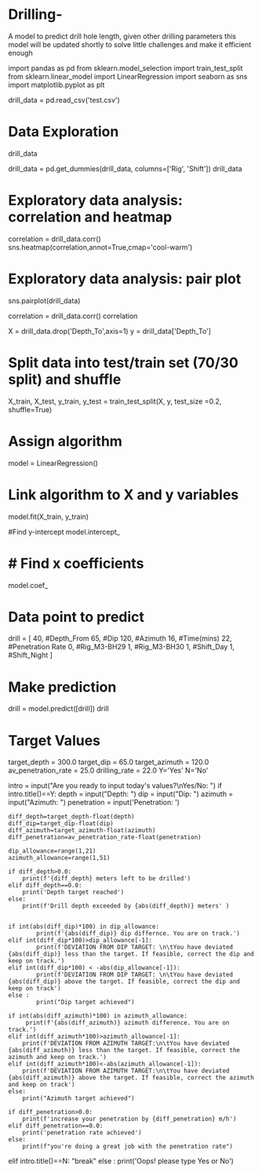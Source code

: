 # Drilling-
A model to predict drill hole length, given other drilling parameters 
this model will be updated shortly to solve little challenges and make it efficient enough

import pandas as pd
from sklearn.model_selection import train_test_split
from sklearn.linear_model import LinearRegression
import seaborn as sns
import matplotlib.pyplot as plt

drill_data = pd.read_csv('test.csv')

# Data Exploration
drill_data

drill_data = pd.get_dummies(drill_data, columns=['Rig', 'Shift'])
drill_data

# Exploratory data analysis: correlation and heatmap
correlation = drill_data.corr()
sns.heatmap(correlation,annot=True,cmap='cool-warm')

# Exploratory data analysis: pair plot
sns.pairplot(drill_data)

correlation = drill_data.corr()
correlation

X = drill_data.drop('Depth_To',axis=1)
y = drill_data['Depth_To']

# Split data into test/train set (70/30 split) and shuffle
X_train, X_test, y_train, y_test = train_test_split(X, y, test_size =0.2, shuffle=True)

# Assign algorithm
model = LinearRegression()

# Link algorithm to X and y variables
model.fit(X_train, y_train)

#Find y-intercept
model.intercept_

# # Find x coefficients
model.coef_

# Data point to predict
drill = [
	40, #Depth_From
	65, #Dip
	120, #Azimuth
	16, #Time(mins)
	22, #Penetration Rate
	0, #Rig_M3-BH29
	1, #Rig_M3-BH30
	1, #Shift_Day
	1, #Shift_Night
]

# Make prediction
drill = model.predict([drill])
drill

# Target Values
target_depth = 300.0
target_dip = 65.0
target_azimuth = 120.0
av_penetration_rate = 25.0
drilling_rate = 22.0
Y='Yes'
N='No'

intro = input("Are you ready to input today's values?\nYes/No: ")
if intro.title()==Y:
    depth = input("Depth: ")
    dip = input("Dip: ")
    azimuth = input("Azimuth: ")
    penetration = input('Penetration: ')


    diff_depth=target_depth-float(depth)
    diff_dip=target_dip-float(dip)
    diff_azimuth=target_azimuth-float(azimuth)
    diff_penetration=av_penetration_rate-float(penetration)

    dip_allowance=range(1,21)
    azimuth_allowance=range(1,51)

    if diff_depth>0.0:
        print(f'{diff_depth} meters left to be drilled')
    elif diff_depth==0.0:
        print('Depth target reached')
    else:
        print(f'Drill depth exceeded by {abs(diff_depth)} meters' )
    
    
    if int(abs(diff_dip)*100) in dip_allowance:
            print(f'{abs(diff_dip)} dip differnce. You are on track.')
    elif int(diff_dip*100)>dip_allowance[-1]:
            print(f'DEVIATION FROM DIP TARGET: \n\tYou have deviated {abs(diff_dip)} less than the target. If feasible, correct the dip and keep on track.')
    elif int(diff_dip*100) < -abs(dip_allowance[-1]):
            print(f'DEVIATION FROM DIP TARGET: \n\tYou have deviated {abs(diff_dip)} above the target. If feasible, correct the dip and keep on track')       
    else :
            print("Dip target achieved") 

    if int(abs(diff_azimuth)*100) in azimuth_allowance:
         print(f'{abs(diff_azimuth)} azimuth difference. You are on track.')
    elif int(diff_azimuth*100)>azimuth_allowance[-1]:
        print(f'DEVIATION FROM AZIMUTH TARGET:\n\tYou have deviated {abs(diff_azimuth)} less than the target. If feasible, correct the azimuth and keep on track.')
    elif int(diff_azimuth*100)<-abs(azimuth_allowance[-1]):
        print(f'DEVIATION FROM AZIMUTH TARGET:\n\tYou have deviated {abs(diff_azimuth)} above the target. If feasible, correct the azimuth and keep on track')
    else:
        print("Azimuth target achieved")

    if diff_penetration>0.0:
        print(f'increase your penetration by {diff_penetration} m/h')
    elif diff_penetration==0.0:
        print('penetration rate achieved')
    else:
        print(f"you're doing a great job with the penetration rate")
elif intro.title()==N:
    "break"
else :
    print('Oops! please type Yes or No')
